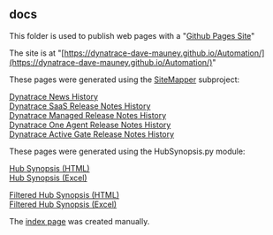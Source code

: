 ## docs

This folder is used to publish web pages with a "[Github Pages Site](https://docs.github.com/en/pages/getting-started-with-github-pages/creating-a-github-pages-site)"

The site is at "[https://dynatrace-dave-mauney.github.io/Automation/](https://dynatrace-dave-mauney.github.io/Automation/)"

These pages were generated using the [SiteMapper](https://github.com/Dynatrace-Dave-Mauney/Automation/tree/main/Internal/SiteMapper) subproject:

[Dynatrace News History](https://dynatrace-dave-mauney.github.io/Automation/dynatrace_news_history.html)  
[Dynatrace SaaS Release Notes History](https://dynatrace-dave-mauney.github.io/Automation/dynatrace_saas_release_notes_history.html)  
[Dynatrace Managed Release Notes History](https://dynatrace-dave-mauney.github.io/Automation/dynatrace_managed_release_notes_history.html)  
[Dynatrace One Agent Release Notes History](https://dynatrace-dave-mauney.github.io/Automation/dynatrace_one_agent_release_notes_history.html)  
[Dynatrace Active Gate Release Notes History](https://dynatrace-dave-mauney.github.io/Automation/dynatrace_active_gate_release_notes_history.html)  

These pages were generated using the HubSynopsis.py module:

[Hub Synopsis (HTML)](https://dynatrace-dave-mauney.github.io/Automation/HubSynopsis.html)  
[Hub Synopsis (Excel)](https://dynatrace-dave-mauney.github.io/Automation/HubSynopsis.xlsx)  

[Filtered Hub Synopsis (HTML)](https://dynatrace-dave-mauney.github.io/Automation/HubSynopsisFiltered.html)  
[Filtered Hub Synopsis (Excel)](https://dynatrace-dave-mauney.github.io/Automation/HubSynopsisFiltered.xlsx)  

The [index page](https://dynatrace-dave-mauney.github.io/Automation/index.html) was created manually.


